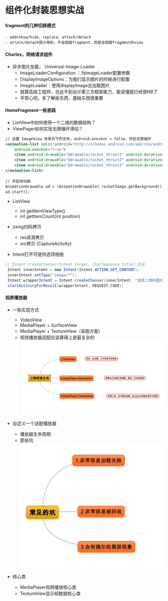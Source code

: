 # 组件化封装思想实战 
#### fragment的几种切换模式
    - add+show/hide，replace，attach/detach
    - attach/detach很少用到，不会销毁fragment，而是会销毁fragment的view

#### Charles，网络请求组件
- 异步图片加载， Universal-Image-Loader
    - ImageLoaderConfiguration ：为ImageLoader配置参数
    - DisplayImageOptions：为我们显示图片的时候进行配置
    - ImageLoader：使用displayImage去加载图片
    - 就算高级工程师，也达不到设计第三方框架能力，能读懂就已经很NB了
    - 平常心吧，多了解些东西，基础东西很重要
 

#### HomeFragment一些思路   
- ListView中如何使用一个二维的数据结构？
- ViewPager如何实现无限循环滑动？
```xml
// 设置 ImageView 背景为下列文件，android:oneshot = false，开启无限循环 
<animation-list xmlns:android="http://schemas.android.com/apk/res/android"
    android:oneshot="true">
    <item android:drawable="@drawable/rocket_thrust1" android:duration="200" />
    <item android:drawable="@drawable/rocket_thrust2" android:duration="200" />
    <item android:drawable="@drawable/rocket_thrust3" android:duration="200" />
</animation-list>

// 开启帧动画
AnimationDrawable ad = (AnimationDrawable) rocketImage.getBackground();
ad.start();
```
- ListView
    - int getItemViewType()
    - int getItemCount(int position)

- zxing扫码拷贝
    - res资源拷贝
    - src拷贝 (CaptureActivity)
    
- Intent打开可提供选项相册
```java
// Intent createChooser(Intent target, CharSequence title);方法
 Intent innerIntent = new Intent(Intent.ACTION_GET_CONTENT);
 innerIntent.setType("image/*");
 Intent wrapperIntent = Intent.createChooser(innerIntent, "选择二维码图片");
 startActivityForResult(wrapperIntent, REQUEST_CODE);
```

#### 视屏播放器
- 一些实现方式
    - VideoView
    - MediaPlayer + SurfaceView
    - MediaPlayer + TextureView（采取方案）
    - 视频播放器适配应该算得上是最复杂的
![](/png/视频播放器的几种方式.png)
    
- 自定义一个适配播放器
    - 播放器生命周期
    - 那些坑
    ![](/png/播放器常见的坑.png)
   
   
- 核心类
    - MediaPlayer视频播放核心类 
    - TextureView显示帧数据核心类